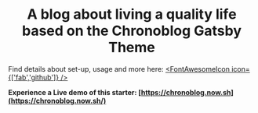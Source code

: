 <h1 align="center">
A blog about living a quality life based on the Chronoblog Gatsby Theme
</h1>

Find details about set-up, usage and more here: [<FontAwesomeIcon icon={['fab','github']} />](https://github.com/Chronoblog/gatsby-theme-chronoblog)

**Experience a Live demo of this starter: [https://chronoblog.now.sh](https://chronoblog.now.sh/)**

